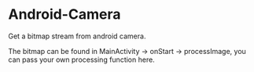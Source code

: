 # Android-Camera
Get a bitmap stream from android camera.

The bitmap can be found in MainActivity -> onStart -> processImage, you can pass your own processing function here.
